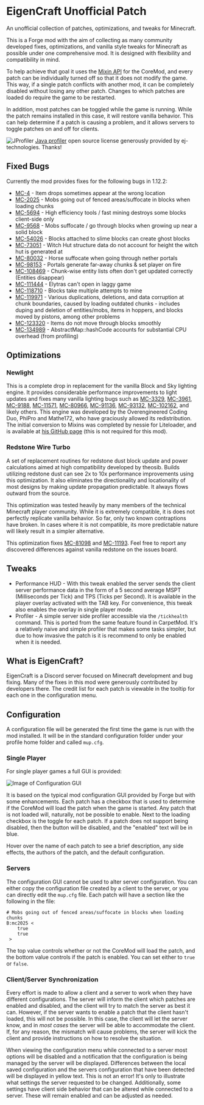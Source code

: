 # EigenCraft Unofficial Patch

An unofficial collection of patches, optimizations, and tweaks for Minecraft.

This is a Forge mod with the aim of collecting as many community developed fixes, optimizations, and vanilla style
tweaks for Minecraft as possible under one comprehensive mod. It is designed with flexibility and compatibility in mind.

To help achieve that goal it uses the [Mixin API](https://github.com/SpongePowered/Mixin) for the CoreMod, and every
patch can be individually turned off so that it does not modify the game. This way, if a single patch conflicts with
another mod, it can be completely disabled without losing any other patch. Changes to which patches are loaded do
require the game to be restarted.

In addition, most patches can be toggled while the game is running. While the patch remains installed in this case, it
will restore vanilla behavior. This can help determine if a patch is causing a problem, and it allows servers to toggle
patches on and off for clients.

![JProfiler](https://www.ej-technologies.com/images/product_banners/jprofiler_small.png)
[Java profiler](https://www.ej-technologies.com/products/jprofiler/overview.html) open source license generously
provided by ej-technologies. Thanks!

## Fixed Bugs

Currently the mod provides fixes for the following bugs in 1.12.2:

* [MC-4](https://bugs.mojang.com/browse/MC-4) - Item drops sometimes appear at the wrong location
* [MC-2025](https://bugs.mojang.com/browse/MC-2025) - Mobs going out of fenced areas/suffocate in blocks when loading
  chunks
* [MC-5694](https://bugs.mojang.com/browse/MC-5694) - High efficiency tools / fast mining destroys some blocks
  client-side only
* [MC-9568](https://bugs.mojang.com/browse/MC-9568) - Mobs suffocate / go through blocks when growing up near a solid
  block
* [MC-54026](https://bugs.mojang.com/browse/MC-54026) - Blocks attached to slime blocks can create ghost blocks
* [MC-73051](https://bugs.mojang.com/browse/MC-73051) - Witch Hut structure data do not account for height the witch hut
  is generated at
* [MC-80032](https://bugs.mojang.com/browse/MC-80032) - Horse suffocate when going through nether portals
* [MC-98153](https://bugs.mojang.com/browse/MC-98153) - Portals generate far-away chunks & set player on fire
* [MC-108469](https://bugs.mojang.com/browse/MC-108469) - Chunk-wise entity lists often don't get updated correctly
  (Entities disappear)
* [MC-111444](https://bugs.mojang.com/browse/MC-111444) - Elytras can't open in laggy game
* [MC-118710](https://bugs.mojang.com/browse/MC-118710) - Blocks take multiple attempts to mine
* [MC-119971](https://bugs.mojang.com/browse/MC-119971) - Various duplications, deletions, and data corruption at chunk
  boundaries, caused by loading outdated chunks - includes duping and deletion of entities/mobs, items in hoppers, and
  blocks moved by pistons, among other problems
* [MC-123320](https://bugs.mojang.com/browse/MC-123320) - Items do not move through blocks smoothly
* [MC-134989](https://bugs.mojang.com/browse/MC-134989) - AbstractMap::hashCode accounts for substantial CPU overhead
  (from profiling)
  
## Optimizations

### Newlight

This is a complete drop in replacement for the vanilla Block and Sky lighting engine. It provides
considerable performance improvements to light updates and fixes many vanilla lighting bugs such as
[MC-3329](https://bugs.mojang.com/browse/MC-3329), [MC-3961](https://bugs.mojang.com/browse/MC-3961),
[MC-9188](https://bugs.mojang.com/browse/MC-9188), [MC-11571](https://bugs.mojang.com/browse/MC-11571),
[MC-80966](https://bugs.mojang.com/browse/MC-80966), [MC-91136](https://bugs.mojang.com/browse/MC-91136),
[MC-93132](https://bugs.mojang.com/browse/MC-93132), [MC-102162](https://bugs.mojang.com/browse/MC-102162), and
likely others. This engine was developed by the Overengineered Coding Duo, PhiPro and Mathe172, who have graciously
allowed its redistribution. The initial conversion to Mixins was completed by nessie for Liteloader, and is available
at [his GitHub page](https://github.com/Nessiesson/Newlight/releases) (this is not required for this mod).

### Redstone Wire Turbo

A set of replacement routines for redstone dust block update and power calculations aimed at 
high compatibility developed by theosib. Builds utilizing redstone dust can see 2x to 10x performance improvements
using this optimization. It also eliminates the directionality and locationality of most designs by making update
propagation predictable. It always flows outward from the source.

This optimization was tested heavily by many members of the technical Minecraft player community. While it is extremely
compatible, it is does not perfectly replicate vanilla behavior. So far, only two known contraptions have broken.
In cases where it is not compatible, its more predictable nature will likely result in a simpler alternative.

This optimization fixes [MC-81098](https://bugs.mojang.com/browse/MC-81098) and
[MC-11193](https://bugs.mojang.com/browse/MC-11193). Feel free to report any discovered differences against vanilla
redstone on the issues board.

## Tweaks

* Performance HUD - With this tweak enabled the server sends the client server performance data in the form of a 5
  second average MSPT (Milliseconds per Tick) and TPS (Ticks per Second). It is available in the player overlay
  activated with the TAB key. For convenience, this tweak also enables the overlay in single player mode.
* Profiler - A simple server side profiler accessible via the `/tickhealth` command. This is ported from the same
  feature found in CarpetMod. It's a relatively naive and simple profiler that makes some tasks simpler, but due to how
  invasive the patch is it is recommend to only be enabled when it is needed.
  
## What is EigenCraft?

EigenCraft is a Discord server focused on Minecraft development and bug fixing. Many of the fixes in this mod were
generously contributed by developers there. The credit list for each patch is viewable in the tooltip for each one in
the configuration menu.

## Configuration

A configuration file will be generated the first time the game is run with the mod installed. It will be in the standard
configuration folder under your profile home folder and called `mup.cfg`.

### Single Player

For single player games a full GUI is provided:

![Image of Configuration GUI](https://i.imgur.com/m9CywaG.png)

It is based on the typical mod configuration GUI provided by Forge but with some enhancements. Each patch has a checkbox
that is used to determine if the CoreMod will load the patch when the game is started. Any patch that is not loaded
will, naturally, not be possible to enable. Next to the loading checkbox is the toggle for each patch. If a patch does
not support being disabled, then the button will be disabled, and the "enabled" text will be in blue.

Hover over the name of each patch to see a brief description, any side effects, the authors of the patch, and the
default configuration.

### Servers

The configuration GUI cannot be used to alter server configuration. You can either copy the configuration file created
by a client to the server, or you can directly edit the `mup.cfg` file. Each patch will have a section like the
following in the file:

    # Mobs going out of fenced areas/suffocate in blocks when loading chunks
    B:mc2025 <
        true
        true
     >

The top value controls whether or not the CoreMod will load the patch, and the bottom value controls if the patch is
enabled. You can set either to `true` or `false`.

### Client/Server Synchronization

Every effort is made to allow a client and a server to work when they have different configurations. The server will
inform the client which patches are enabled and disabled, and the client will try to match the server as best it can.
However, if the server wants to enable a patch that the client hasn't loaded, this will not be possible. In this case,
the client will let the server know, and in _most cases_ the server will be able to accommodate the client. If, for
any reason, the mismatch will cause problems, the server will kick the client and provide instructions on how to
resolve the situation.

When viewing the configuration menu while connected to a server most options will be disabled and a notification that
the configuration is being managed by the server will be displayed. Differences between the local saved configuration
and the servers configuration that have been detected will be displayed in yellow text. This is not an error! It's
only to illustrate what settings the server requested to be changed. Additionally, some settings have client side
behavior that can be altered while connected to a server. These will remain enabled and can be adjusted as needed.
